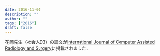 ```yaml
---
date: 2016-11-01
description: ""
auther: ""
tags: ["2016"]
draft: false
---
```

花岡先生（社会人D3）の論文が[International Journal of Computer Assisted Radiology and Surgery](https://link.springer.com/article/10.1007/s11548-016-1507-z)に掲載されました．
<!--more-->

